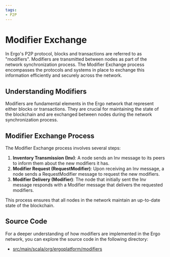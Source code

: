 ```yaml
---
tags:
- P2P
---
```


# Modifier Exchange

In Ergo's P2P protocol, blocks and transactions are referred to as "modifiers". Modifiers are transmitted between nodes as part of the network synchronization process. The Modifier Exchange process encompasses the protocols and systems in place to exchange this information efficiently and securely across the network.

## Understanding Modifiers

Modifiers are fundamental elements in the Ergo network that represent either blocks or transactions. They are crucial for maintaining the state of the blockchain and are exchanged between nodes during the network synchronization process.

## Modifier Exchange Process

The Modifier Exchange process involves several steps:

1. **Inventory Transmission (Inv)**: A node sends an Inv message to its peers to inform them about the new modifiers it has.
2. **Modifier Request (RequestModifier)**: Upon receiving an Inv message, a node sends a RequestModifier message to request the new modifiers.
3. **Modifier Delivery (Modifier)**: The node that initially sent the Inv message responds with a Modifier message that delivers the requested modifiers.

This process ensures that all nodes in the network maintain an up-to-date state of the blockchain.

## Source Code

For a deeper understanding of how modifiers are implemented in the Ergo network, you can explore the source code in the following directory:

- [src/main/scala/org/ergoplatform/modifiers](https://github.com/ergoplatform/ergo/tree/master/src/main/scala/org/ergoplatform/modifiers)